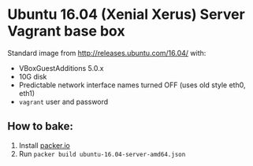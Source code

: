 # Ubuntu 16.04 (Xenial Xerus) Server Vagrant base box

Standard image from http://releases.ubuntu.com/16.04/ with:
 - VBoxGuestAdditions 5.0.x
 - 10G disk
 - Predictable network interface names turned OFF (uses old style eth0, eth1)
 - `vagrant` user and password

## How to bake:

1. Install [packer.io](https://www.packer.io)
2. Run `packer build ubuntu-16.04-server-amd64.json`

